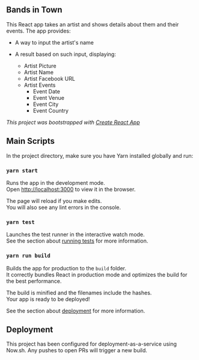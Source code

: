 ## Bands in Town

This React app takes an artist and shows details about them and their events. The app provides:

- A way to input the artist's name

- A result based on such input, displaying:
  - Artist Picture
  - Artist Name
  - Artist Facebook URL
  - Artist Events
    - Event Date
    - Event Venue
    - Event City
    - Event Country

_This project was bootstrapped with [Create React App](https://github.com/facebook/create-react-app)_

## Main Scripts

In the project directory, make sure you have Yarn installed globally and run:

### `yarn start`

Runs the app in the development mode.<br>
Open [http://localhost:3000](http://localhost:3000) to view it in the browser.

The page will reload if you make edits.<br>
You will also see any lint errors in the console.

### `yarn test`

Launches the test runner in the interactive watch mode.<br>
See the section about [running tests](https://facebook.github.io/create-react-app/docs/running-tests) for more information.

### `yarn run build`

Builds the app for production to the `build` folder.<br>
It correctly bundles React in production mode and optimizes the build for the best performance.

The build is minified and the filenames include the hashes.<br>
Your app is ready to be deployed!

See the section about [deployment](https://facebook.github.io/create-react-app/docs/deployment) for more information.

## Deployment

This project has been configured for deployment-as-a-service using Now.sh. Any pushes to open PRs will trigger a new build.
